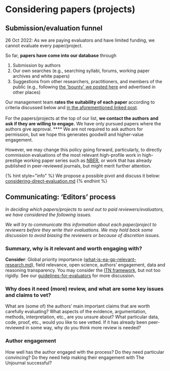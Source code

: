 # Considering papers (projects)

## Submission/evaluation funnel

26 Oct 2022:  As we are paying evaluators and have limited funding, we cannot evaluate every paper/project.&#x20;

So far, **papers have come into our database** through&#x20;

1. Submission by authors
2. Our own searches (e.g., searching syllabi, forums, working paper archives and white papers)
3. Suggestions from other researchers, practitioners, and members of the public (e.g., following [the 'bounty' we posted here](https://forum.effectivealtruism.org/posts/kftzYdmZf4nj2ExN7/what-pivotal-and-useful-research-would-you-like-to-see) and advertised in other places) &#x20;

Our management team **rates the suitability of each paper** according to criteria discussed below and [in the aforementioned linked post](https://forum.effectivealtruism.org/posts/kftzYdmZf4nj2ExN7/what-pivotal-and-useful-research-would-you-like-to-see). \
\
For the papers/projects at the top of our list, **we contact the authors** **and ask if they are willing to engage.** We have only pursued papers where the authors give approval.  ****  We are not required to ask authors for permission, but we hope this generates goodwill and higher-value engagement.&#x20;

However, we may change this policy going forward, particularly, to directly commission evaluations of the most relevant high-profile work in high-prestige working paper series such as [NBER](https://www.nber.org/), or work that has already published in peer-reviewed journals, but might merit further attention.

{% hint style="info" %}
We propose a possible pivot and discuss it below: [considering-direct-evaluation.md](considering-direct-evaluation.md "mention")&#x20;
{% endhint %}



## Communicating: **‘Editors’ process**&#x20;

_In deciding which papers/projects to send out to paid reviewers/evaluators, we have considered the following issues._&#x20;

_We will try to communicate this information about each paper/project to reviewers before they write their evaluations. We may hold back some discussion to avoid biasing the reviewers or because of discretion issues._

### Summary, why is it relevant and worth engaging with?

**Consider**: Global priority importance ([what-is-ea-gp-relevant-research.md](../../the-field-and-ea-gp-research/what-is-ea-gp-relevant-research.md "mention")), field relevance, open science, authors’ engagement, data and reasoning transparency. You may consider the [ITN framework](https://forum.effectivealtruism.org/topics/itn-framework-1), but not too rigidly. See our [guidelines-for-evaluators](../policies-evaluation/guidelines-for-evaluators/ "mention") for more discussion.

### **Why does it need (more) review, and what are some key issues and claims to vet?**

What are (some of) the authors’ main important claims that are worth carefully evaluating? What aspects of the evidence, argumentation, methods, interpretation, etc., are you unsure about? What particular data, code, proof, etc., would you like to see vetted. If it has already been peer-reviewed in some way, why do you think more review is needed?

### **Author engagement**

How well has the author engaged with the process? Do they need particular convincing? Do they need help making their engagement with The Unjournal successful?

##
